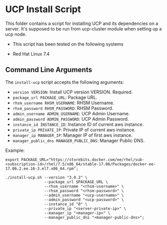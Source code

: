 # UCP Install Script

This folder contains a script for installing UCP and its dependencies on a server. It's supposed to be run from ucp-cluster module when setting up a
ucp node.

* This script has been tested on the following systems

* Red Hat Linux 7.4

## Command Line Arguments

The `install-ucp` script accepts the following arguments:

* `version VERSION`: Install UCP version VERSION. Required.
* `package_url PACKAGE_URL`: Package URL.
* `rhsm_username RHSM_USERNAME`: RHSM Username.
* `rhsm_password RHSM_PASSWORD`: RHSM Password.
* `admin_username ADMIN_USERNAME`: UCP Admin Username.
* `admin_password ADMIN_PASSWORD`: UCP Admin Password.
* `instance_id INSTANCE_ID`: Instance ID of current aws instance.
* `private_ip PRIVATE_IP`: Private IP of current aws instance.
* `manager_ip MANAGER_IP`: Manager IP of first aws instance.
* `manager_public_dns MANAGER_PUBLIC_DNS`: Manager Public DNS.

Example:
```
export PACKAGE_URL="https://storebits.docker.com/ee/rhel/sub-<subscription-id>/rhel/7.5/x86_64/stable-17.06/Packages/docker-ee-17.06.2.ee.16-3.el7.x86_64.rpm";

./install-ucp.sh --version "3.0.2" \
                 --package_url $PACKAGE_URL \
                 --rhsm_username "<rhsm-username>" \
                 --rhsm_password "<rhsm-password>" \
                 --admin_username "<ucp-username>" \
                 --admin_password "<ucp-password>" \
                 --instance_id "0" \
                 --private_ip "<server-private-ip>" \
                 --manager_ip "<manager-ip>" \
                 --manager_public_dns "<manager-public-dns>";

```